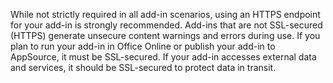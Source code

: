 While not strictly required in all add-in scenarios, using an HTTPS endpoint for your add-in is strongly recommended. Add-ins that are not SSL-secured (HTTPS) generate unsecure content warnings and errors during use. If you plan to run your add-in in Office Online or publish your add-in to AppSource, it must be SSL-secured. If your add-in accesses external data and services, it should be SSL-secured to protect data in transit. 

